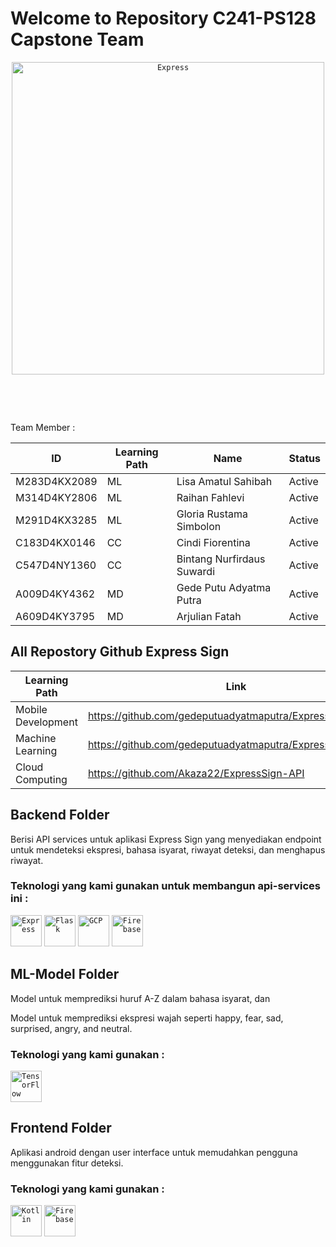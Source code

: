 # Welcome to Repository C241-PS128 Capstone Team
<div align='center'>
	<code><img width="500" src="https://github.com/gedeputuadyatmaputra/ExpressSign/blob/main/Images/bangkittt.png" alt="Express" title="Express"/></code></div>
<p>&#8203;</p>
<p>&#8203;</p>
<p&#8203;></p>
 <p>Team Member : </p>

| ID            | Learning Path | Name                        | Status  |
|---------------|---------------|-----------------------------|---------|
| M283D4KX2089  | ML            | Lisa Amatul Sahibah         | Active  |
| M314D4KY2806  | ML            | Raihan Fahlevi              | Active  |
| M291D4KX3285  | ML            | Gloria Rustama Simbolon     | Active  |
| C183D4KX0146  | CC            | Cindi Fiorentina            | Active  |
| C547D4NY1360  | CC            | Bintang Nurfirdaus Suwardi  | Active  |
| A009D4KY4362  | MD            | Gede Putu Adyatma Putra     | Active  |
| A609D4KY3795  | MD            | Arjulian Fatah              | Active  |

 
## All Repostory Github Express Sign

|    Learning Path    |                            Link                             | 
|---------------------|-------------------------------------------------------------|
| Mobile Development  | https://github.com/gedeputuadyatmaputra/ExpressSignApp.git  | 
| Machine Learning    | https://github.com/gedeputuadyatmaputra/ExpressSign.git     |
|Cloud Computing      | https://github.com/Akaza22/ExpressSign-API                  |

## Backend Folder
<p>Berisi API services untuk aplikasi Express Sign yang menyediakan endpoint untuk mendeteksi ekspresi, bahasa isyarat, riwayat deteksi, dan menghapus riwayat.</p>

### Teknologi yang kami gunakan untuk membangun api-services ini : 
<div >
	<code><img width="50" src="https://user-images.githubusercontent.com/25181517/183859966-a3462d8d-1bc7-4880-b353-e2cbed900ed6.png" alt="Express" title="Express"/></code>
	<code><img width="50" src="https://user-images.githubusercontent.com/25181517/183423775-2276e25d-d43d-4e58-890b-edbc88e915f7.png" alt="Flask" title="Flask"/></code>
	<code><img width="50" src="https://user-images.githubusercontent.com/25181517/183911547-990692bc-8411-4878-99a0-43506cdb69cf.png" alt="GCP" title="GCP"/></code>
	<code><img width="50" src="https://user-images.githubusercontent.com/25181517/189716855-2c69ca7a-5149-4647-936d-780610911353.png" alt="Firebase" title="Firebase"/></code>
</div>

## ML-Model Folder
<p>Model untuk memprediksi huruf A-Z dalam bahasa isyarat, dan</p>
<p>Model untuk memprediksi ekspresi wajah seperti happy, fear, sad, surprised, angry, and neutral.</p>

### Teknologi yang kami gunakan : 
<div >
	<code><img width="50" src="https://user-images.githubusercontent.com/25181517/223639822-2a01e63a-a7f9-4a39-8930-61431541bc06.png" alt="TensorFlow" title="TensorFlow"/></code>
</div>

## Frontend Folder
<p>Aplikasi android dengan user interface untuk memudahkan pengguna menggunakan fitur deteksi.</p>

### Teknologi yang kami gunakan :
<div >
	<code><img width="50" src="https://user-images.githubusercontent.com/25181517/185062810-7ee0c3d2-17f2-4a98-9d8a-a9576947692b.png" alt="Kotlin" title="Kotlin"/></code>
	<code><img width="50" src="https://user-images.githubusercontent.com/25181517/189716855-2c69ca7a-5149-4647-936d-780610911353.png" alt="Firebase" title="Firebase"/></code>
</div>
